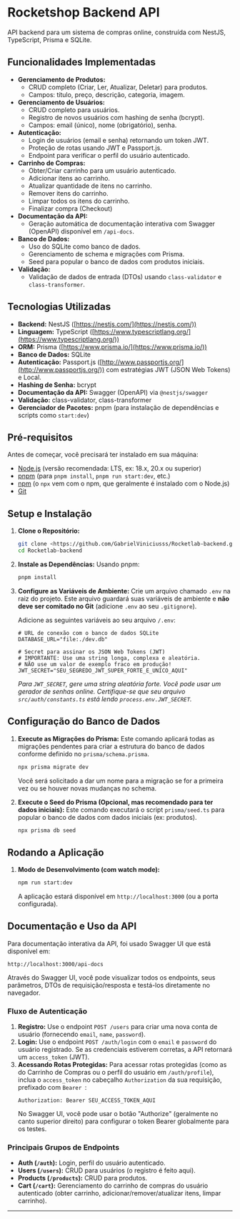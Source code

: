 # Rocketshop Backend API

API backend para um sistema de compras online, construída com NestJS, TypeScript, Prisma e SQLite.

## Funcionalidades Implementadas

* **Gerenciamento de Produtos:**
    * CRUD completo (Criar, Ler, Atualizar, Deletar) para produtos.
    * Campos: título, preço, descrição, categoria, imagem.
* **Gerenciamento de Usuários:**
    * CRUD completo para usuários.
    * Registro de novos usuários com hashing de senha (bcrypt).
    * Campos: email (único), nome (obrigatório), senha.
* **Autenticação:**
    * Login de usuários (email e senha) retornando um token JWT.
    * Proteção de rotas usando JWT e Passport.js.
    * Endpoint para verificar o perfil do usuário autenticado.
* **Carrinho de Compras:**
    * Obter/Criar carrinho para um usuário autenticado.
    * Adicionar itens ao carrinho.
    * Atualizar quantidade de itens no carrinho.
    * Remover itens do carrinho.
    * Limpar todos os itens do carrinho.
    * Finalizar compra (Checkout)
* **Documentação da API:**
    * Geração automática de documentação interativa com Swagger (OpenAPI) disponível em `/api-docs`.
* **Banco de Dados:**
    * Uso do SQLite como banco de dados.
    * Gerenciamento de schema e migrações com Prisma.
    * Seed para popular o banco de dados com produtos iniciais.
* **Validação:**
    * Validação de dados de entrada (DTOs) usando `class-validator` e `class-transformer`.

## Tecnologias Utilizadas

* **Backend:** NestJS ([https://nestjs.com/](https://nestjs.com/))
* **Linguagem:** TypeScript ([https://www.typescriptlang.org/](https://www.typescriptlang.org/))
* **ORM:** Prisma ([https://www.prisma.io/](https://www.prisma.io/))
* **Banco de Dados:** SQLite
* **Autenticação:** Passport.js ([http://www.passportjs.org/](http://www.passportjs.org/)) com estratégias JWT (JSON Web Tokens) e Local.
* **Hashing de Senha:** bcrypt
* **Documentação da API:** Swagger (OpenAPI) via `@nestjs/swagger`
* **Validação:** class-validator, class-transformer
* **Gerenciador de Pacotes:** pnpm (para instalação de dependências e scripts como `start:dev`)

## Pré-requisitos

Antes de começar, você precisará ter instalado em sua máquina:
* [Node.js](https://nodejs.org/) (versão recomendada: LTS, ex: 18.x, 20.x ou superior)
* [pnpm](https://pnpm.io/installation) (para `pnpm install`, `pnpm run start:dev`, etc.)
* [npm](https://www.npmjs.com/get-npm) (o `npx` vem com o npm, que geralmente é instalado com o Node.js)
* [Git](https://git-scm.com/)

## Setup e Instalação

1.  **Clone o Repositório:**
    ```bash
    git clone <https://github.com/GabrielViniciusss/Rocketlab-backend.git>
    cd Rocketlab-backend
    ```

2.  **Instale as Dependências:**
    Usando pnpm:
    ```bash
    pnpm install
    ```

3.  **Configure as Variáveis de Ambiente:**
    Crie um arquivo chamado `.env` na raiz do projeto. Este arquivo guardará suas variáveis de ambiente e **não deve ser comitado no Git** (adicione `.env` ao seu `.gitignore`).

    Adicione as seguintes variáveis ao seu arquivo `/.env`:
    ```env
    # URL de conexão com o banco de dados SQLite
    DATABASE_URL="file:./dev.db"

    # Secret para assinar os JSON Web Tokens (JWT)
    # IMPORTANTE: Use uma string longa, complexa e aleatória.
    # NÃO use um valor de exemplo fraco em produção!
    JWT_SECRET="SEU_SEGREDO_JWT_SUPER_FORTE_E_UNICO_AQUI"
    ```
    *Para `JWT_SECRET`, gere uma string aleatória forte. Você pode usar um gerador de senhas online.*
    *Certifique-se que seu arquivo `src/auth/constants.ts` está lendo `process.env.JWT_SECRET`.*

## Configuração do Banco de Dados

1.  **Execute as Migrações do Prisma:**
    Este comando aplicará todas as migrações pendentes para criar a estrutura do banco de dados conforme definido no `prisma/schema.prisma`.
    ```bash
    npx prisma migrate dev
    ```
    Você será solicitado a dar um nome para a migração se for a primeira vez ou se houver novas mudanças no schema.

2.  **Execute o Seed do Prisma (Opcional, mas recomendado para ter dados iniciais):**
    Este comando executará o script `prisma/seed.ts` para popular o banco de dados com dados iniciais (ex: produtos).
    ```bash
    npx prisma db seed
    ```

## Rodando a Aplicação

1.  **Modo de Desenvolvimento (com watch mode):**
    ```bash
    npm run start:dev
    ```
    A aplicação estará disponível em `http://localhost:3000` (ou a porta configurada).

## Documentação e Uso da API

Para documentação interativa da API, foi usado Swagger UI que está disponível em:

`http://localhost:3000/api-docs`

Através do Swagger UI, você pode visualizar todos os endpoints, seus parâmetros, DTOs de requisição/resposta e testá-los diretamente no navegador.

### Fluxo de Autenticação

1.  **Registro:** Use o endpoint `POST /users` para criar uma nova conta de usuário (fornecendo `email`, `name`, `password`).
2.  **Login:** Use o endpoint `POST /auth/login` com o `email` e `password` do usuário registrado. Se as credenciais estiverem corretas, a API retornará um `access_token` (JWT).
3.  **Acessando Rotas Protegidas:** Para acessar rotas protegidas (como as do Carrinho de Compras ou o perfil do usuário em `/auth/profile`), inclua o `access_token` no cabeçalho `Authorization` da sua requisição, prefixado com `Bearer `:
    ```
    Authorization: Bearer SEU_ACCESS_TOKEN_AQUI
    ```
    No Swagger UI, você pode usar o botão "Authorize" (geralmente no canto superior direito) para configurar o token Bearer globalmente para os testes.

### Principais Grupos de Endpoints

* **Auth (`/auth`):** Login, perfil do usuário autenticado.
* **Users (`/users`):** CRUD para usuários (o registro é feito aqui).
* **Products (`/products`):** CRUD para produtos.
* **Cart (`/cart`):** Gerenciamento do carrinho de compras do usuário autenticado (obter carrinho, adicionar/remover/atualizar itens, limpar carrinho).

---
